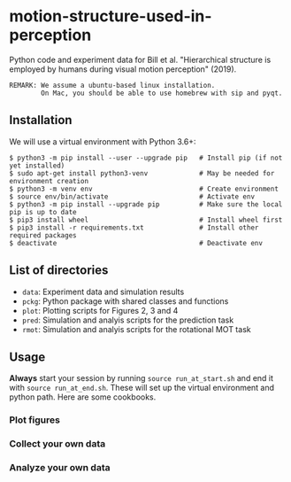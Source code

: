 # motion-structure-used-in-perception
Python code and experiment data for Bill et al. "Hierarchical structure is employed by humans during visual motion perception" (2019).


```
REMARK: We assume a ubuntu-based linux installation.
        On Mac, you should be able to use homebrew with sip and pyqt.
```

## Installation

We will use a virtual environment with Python 3.6+:

```
$ python3 -m pip install --user --upgrade pip   # Install pip (if not yet installed)
$ sudo apt-get install python3-venv             # May be needed for environment creation
$ python3 -m venv env                           # Create environment
$ source env/bin/activate                       # Activate env
$ python3 -m pip install --upgrade pip          # Make sure the local pip is up to date
$ pip3 install wheel                            # Install wheel first
$ pip3 install -r requirements.txt              # Install other required packages
$ deactivate                                    # Deactivate env
```

## List of directories

* `data`: Experiment data and simulation results
* `pckg`: Python package with shared classes and functions
* `plot`: Plotting scripts for Figures 2, 3 and 4
* `pred`: Simulation and analyis scripts for the prediction task
* `rmot`: Simulation and analyis scripts for the rotational MOT task

## Usage

__Always__ start your session by running `source run_at_start.sh` and end it with `source run_at_end.sh`. These will set up the virtual environment and python path. Here are some cookbooks.

### Plot figures

### Collect your own data

### Analyze your own data

